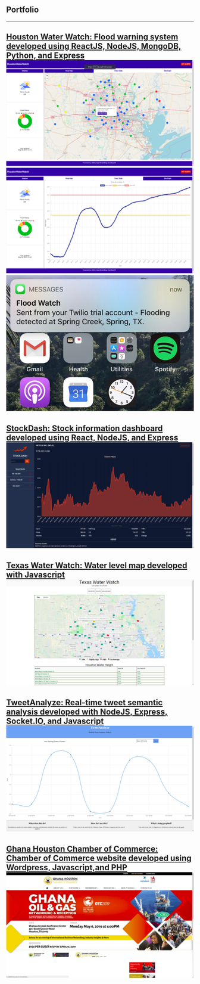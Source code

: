## Portfolio

---
[Houston Water Watch: Flood warning system developed using ReactJS, NodeJS, MongoDB, Python, and Express](http://www.houstonwaterwatch.com/)
<img src="images/houstonwaterwatch1.png?raw=true"/>
<img src="images/houstonwaterwatch2.png?raw=true"/>
<img src="images/houstonwaterwatch3.jpg?raw=true"/>
---
[StockDash: Stock information dashboard developed using React, NodeJS, and Express](http://www.stockdash.live/)
<img src="images/stockdash.png"/>
---
[Texas Water Watch: Water level map developed with Javascript](http://www.texaswaterwatch.com/)
<img src="images/texaswaterwatch.png?raw=true"/>
---
[TweetAnalyze: Real-time tweet semantic analysis developed with NodeJS, Express, Socket.IO, and Javascript](http://www.sleepy-ravine-85439.herokuapp.com/)
<img src="images/tweetanalyze.png?raw=true"/>
---
[Ghana Houston Chamber of Commerce: Chamber of Commerce website developed using Wordpress, Javascript,and PHP](http://www.ghanahoustonchamber.org/)
<img src="images/ghcc.png?raw=true"/>
---

